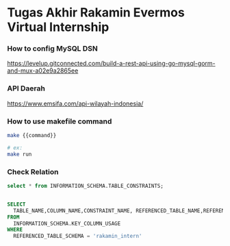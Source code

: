 # Tugas Akhir Rakamin Evermos Virtual Internship

### How to config MySQL DSN   
https://levelup.gitconnected.com/build-a-rest-api-using-go-mysql-gorm-and-mux-a02e9a2865ee

### API Daerah
https://www.emsifa.com/api-wilayah-indonesia/

### How to use makefile command
```bash
make {{command}}

# ex:
make run
```

### Check Relation
```sql
select * from INFORMATION_SCHEMA.TABLE_CONSTRAINTS;


SELECT 
  TABLE_NAME,COLUMN_NAME,CONSTRAINT_NAME, REFERENCED_TABLE_NAME,REFERENCED_COLUMN_NAME
FROM
  INFORMATION_SCHEMA.KEY_COLUMN_USAGE
WHERE
  REFERENCED_TABLE_SCHEMA = 'rakamin_intern' 
```